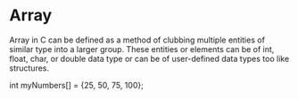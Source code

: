 # Array

Array in C can be defined as a method of clubbing multiple entities of similar type into a larger group. 
These entities or elements can be of int, float, char, or double data type or can be of user-defined data types too like structures.

int myNumbers[] = {25, 50, 75, 100};


